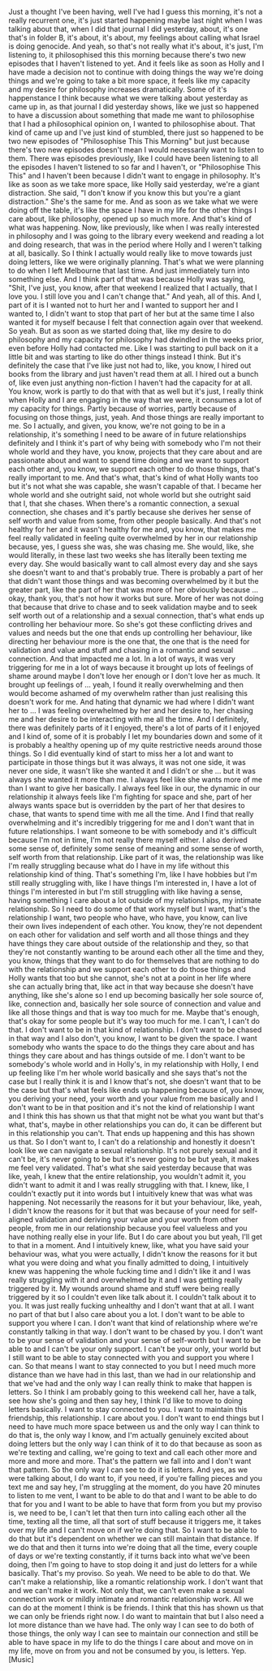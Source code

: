 ﻿Just a thought I've been having, well I've had I guess this morning, it's not a really
recurrent one, it's just started happening maybe last night when I was talking about
that, when I did that journal I did yesterday, about, it's one that's in folder B, it's
about, it's about, my feelings about calling what Israel is doing genocide.
And yeah, so that's not really what it's about, it's just, I'm listening to, it
philosophised this this morning because there's two new episodes that I haven't listened
to yet.
And it feels like as soon as Holly and I have made a decision not to continue with doing
things the way we're doing things and we're going to take a bit more space, it feels like
my capacity and my desire for philosophy increases dramatically.
Some of it's happenstance I think because what we were talking about yesterday as came
up in, as that journal I did yesterday shows, like we just so happened to have a discussion
about something that made me want to philosophise that I had a philosophical opinion on, I wanted
to philosophise about.
That kind of came up and I've just kind of stumbled, there just so happened to be two
new episodes of "Philosophise This This Morning" but just because there's two new episodes
doesn't mean I would necessarily want to listen to them.
There was episodes previously, like I could have been listening to all the episodes I
haven't listened to so far and I haven't, or "Philosophise This This" and I haven't
been because I didn't want to engage in philosophy.
It's like as soon as we take more space, like Holly said yesterday, we're a giant distraction.
She said, "I don't know if you know this but you're a giant distraction."
She's the same for me.
And as soon as we take what we were doing off the table, it's like the space I have
in my life for the other things I care about, like philosophy, opened up so much more.
And that's kind of what was happening.
Now, like previously, like when I was really interested in philosophy and I was going to
the library every weekend and reading a lot and doing research, that was in the period
where Holly and I weren't talking at all, basically.
So I think I actually would really like to move towards just doing letters, like we were
originally planning.
That's what we were planning to do when I left Melbourne that last time.
And just immediately turn into something else.
And I think part of that was because Holly was saying, "Shit, I've just, you know, after
that weekend I realized that I actually, that I love you.
I still love you and I can't change that."
And yeah, all of this.
And I, part of it is I wanted not to hurt her and I wanted to support her and I wanted
to, I didn't want to stop that part of her but at the same time I also wanted it for
myself because I felt that connection again over that weekend.
So yeah.
But as soon as we started doing that, like my desire to do philosophy and my capacity
for philosophy had dwindled in the weeks prior, even before Holly had contacted me.
Like I was starting to pull back on it a little bit and was starting to like do other things
instead I think.
But it's definitely the case that I've like just not had to, like, you know, I hired out
books from the library and just haven't read them at all.
I hired out a bunch of, like even just anything non-fiction I haven't had the capacity for
at all.
You know, work is partly to do that with that as well but it's just, I really think when
Holly and I are engaging in the way that we were, it consumes a lot of my capacity for
things. Partly because of worries, partly because of focusing on those things, just, yeah.
And those things are really important to me.
So I actually, and given, you know, we're not going to be in a relationship, it's something
I need to be aware of in future relationships definitely and I think it's part of why being
with somebody who I'm not their whole world and they have, you know, projects that they
care about and are passionate about and want to spend time doing and we want to support
each other and, you know, we support each other to do those things, that's really important
to me.
And that's what, that's kind of what Holly wants too but it's not what she was capable,
she wasn't capable of that.
I became her whole world and she outright said, not whole world but she outright said
that I, that she chases.
When there's a romantic connection, a sexual connection, she chases and it's partly because
she derives her sense of self worth and value from some, from other people basically.
And that's not healthy for her and it wasn't healthy for me and, you know, that makes me
feel really validated in feeling quite overwhelmed by her in our relationship because, yes, I
guess she was, she was chasing me.
She would, like, she would literally, in these last two weeks she has literally been texting
me every day.
She would basically want to call almost every day and she says she doesn't want to and that's
probably true.
There is probably a part of her that didn't want those things and was becoming overwhelmed
by it but the greater part, like the part of her that was more of her obviously because
... okay, thank you, that's not how it works but sure.
More of her was not doing that because that drive to chase and to seek validation maybe
and to seek self worth out of a relationship and a sexual connection, that's what ends
up controlling her behaviour more.
So she's got these conflicting drives and values and needs but the one that ends up
controlling her behaviour, like directing her behaviour more is the one that, the one
that is the need for validation and value and stuff and chasing in a romantic and sexual
connection.
And that impacted me a lot.
In a lot of ways, it was very triggering for me in a lot of ways because it brought up
lots of feelings of shame around maybe I don't love her enough or I don't love her as much.
It brought up feelings of ... yeah, I found it really overwhelming and then would become
ashamed of my overwhelm rather than just realising this doesn't work for me.
And hating that dynamic we had where I didn't want her to ... I was feeling overwhelmed by
her and her desire to, her chasing me and her desire to be interacting with me all the
time.
And I definitely, there was definitely parts of it I enjoyed, there's a lot of parts of
it I enjoyed and I kind of, some of it is probably I let my boundaries down and some of it is
probably a healthy opening up of my quite restrictive needs around those things.
So I did eventually kind of start to miss her a lot and want to participate in those things
but it was always, it was not one side, it was never one side, it wasn't like she wanted
it and I didn't or she ... but it was always she wanted it more than me.
I always feel like she wants more of me than I want to give her basically.
I always feel like in our, the dynamic in our relationship it always feels like I'm fighting
for space and she, part of her always wants space but is overridden by the part of her
that desires to chase, that wants to spend time with me all the time.
And I find that really overwhelming and it's incredibly triggering for me and I don't want
that in future relationships.
I want someone to be with somebody and it's difficult because I'm not in time, I'm not
really there myself either.
I also derived some sense of, definitely some sense of meaning and some sense of worth,
self worth from that relationship.
Like part of it was, the relationship was like I'm really struggling because what do
I have in my life without this relationship kind of thing.
That's something I'm, like I have hobbies but I'm still really struggling with, like
I have things I'm interested in, I have a lot of things I'm interested in but I'm still
struggling with like having a sense, having something I care about a lot outside of my
relationships, my intimate relationship.
So I need to do some of that work myself but I want, that's the relationship I want, two
people who have, who have, you know, can live their own lives independent of each other.
You know, they're not dependent on each other for validation and self worth and all those
things and they have things they care about outside of the relationship and they, so that
they're not constantly wanting to be around each other all the time and they, you know,
things that they want to do for themselves that are nothing to do with the relationship
and we support each other to do those things and Holly wants that too but she cannot, she's
not at a point in her life where she can actually bring that, like act in that way because she
doesn't have anything, like she's alone so I end up becoming basically her sole source
of, like, connection and, basically her sole source of connection and value and like all
those things and that is way too much for me.
Maybe that's enough, that's okay for some people but it's way too much for me.
I can't, I can't do that.
I don't want to be in that kind of relationship.
I don't want to be chased in that way and I also don't, you know, I want to be given the
space.
I want somebody who wants the space to do the things they care about and has things
they care about and has things outside of me.
I don't want to be somebody's whole world and in Holly's, in my relationship with Holly,
I end up feeling like I'm her whole world basically and she says that's not the case
but I really think it is and I know that's not, she doesn't want that to be the case
but that's what feels like ends up happening because of, you know, you deriving your need,
your worth and your value from me basically and I don't want to be in that position and
it's not the kind of relationship I want and I think this has shown us that that might
not be what you want but that's what, that's, maybe in other relationships you can do, it
can be different but in this relationship you can't.
That ends up happening and this has shown us that.
So I don't want to, I can't do a relationship and honestly it doesn't look like we can navigate
a sexual relationship.
It's not purely sexual and it can't be, it's never going to be but it's never going to
be but yeah, it makes me feel very validated.
That's what she said yesterday because that was like, yeah, I knew that the entire relationship,
you wouldn't admit it, you didn't want to admit it and I was really struggling with that.
I knew, like, I couldn't exactly put it into words but I intuitively knew that was what
was happening.
Not necessarily the reasons for it but your behaviour, like, yeah, I didn't know the reasons
for it but that was because of your need for self-aligned validation and deriving your value
and your worth from other people, from me in our relationship because you feel valueless
and you have nothing really else in your life.
But I do care about you but yeah, I'll get to that in a moment.
And I intuitively knew, like, what you have said your behaviour was, what you were actually,
I didn't know the reasons for it but what you were doing and what you finally admitted
to doing, I intuitively knew was happening the whole fucking time and I didn't like it
and I was really struggling with it and overwhelmed by it and I was getting really triggered by
it.
My wounds around shame and stuff were being really triggered by it so I couldn't even
like talk about it.
I couldn't talk about it to you.
It was just really fucking unhealthy and I don't want that at all.
I want no part of that but I also care about you a lot.
I don't want to be able to support you where I can.
I don't want that kind of relationship where we're constantly talking in that way.
I don't want to be chased by you.
I don't want to be your sense of validation and your sense of self-worth but I want to
be able to and I can't be your only support.
I can't be your only, your world but I still want to be able to stay connected with you
and support you where I can.
So that means I want to stay connected to you but I need much more distance than we
have had in this last, than we had in our relationship and that we've had and the only
way I can really think to make that happen is letters.
So I think I am probably going to this weekend call her, have a talk, see how she's going
and then say hey, I think I'd like to move to doing letters basically.
I want to stay connected to you.
I want to maintain this friendship, this relationship.
I care about you.
I don't want to end things but I need to have much more space between us and the only
way I can think to do that is, the only way I know, and I'm actually genuinely excited
about doing letters but the only way I can think of it to do that because as soon as
we're texting and calling, we're going to text and call each other more and more and
more and more.
That's the pattern we fall into and I don't want that pattern.
So the only way I can see to do it is letters.
And yes, as we were talking about, I do want to, if you need, if you're falling pieces
and you text me and say hey, I'm struggling at the moment, do you have 20 minutes to listen
to me vent, I want to be able to do that and I want to be able to do that for you and I
want to be able to have that form from you but my proviso is, we need to be, I can't
let that then turn into calling each other all the time, texting all the time, all that
sort of stuff because it triggers me, it takes over my life and I can't move on if we're
doing that.
So I want to be able to do that but it's dependent on whether we can still maintain
that distance.
If we do that and then it turns into we're doing that all the time, every couple of days
or we're texting constantly, if it turns back into what we've been doing, then I'm going
to have to stop doing it and just do letters for a while basically.
That's my proviso.
So yeah.
We need to be able to do that.
We can't make a relationship, like a romantic relationship work.
I don't want that and we can't make it work.
Not only that, we can't even make a sexual connection work or mildly intimate and romantic
relationship work.
All we can do at the moment I think is be friends.
I think that this has shown us that we can only be friends right now.
I do want to maintain that but I also need a lot more distance than we have had.
The only way I can see to do both of those things, the only way I can see to maintain
our connection and still be able to have space in my life to do the things I care about and
move on in my life, move on from you and not be consumed by you, is letters.
Yep.
[Music]
